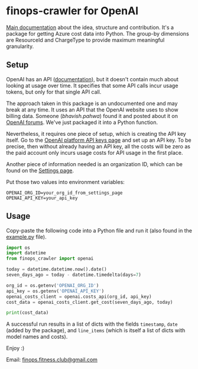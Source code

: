 # finops-crawler for OpenAI

[Main documentation](/) about the idea, structure and contribution. It's a package for getting Azure cost data into Python. The group-by dimensions are ResourceId and ChargeType to provide maximum meaningful granularity.

## Setup

OpenAI has an API ([documentation](https://platform.openai.com/docs/api-reference/authentication)), but it doesn't contain much about looking at usage over time. It specifies that some API calls incur usage tokens, but only for that single API call.

The approach taken in this package is an undocumented one and may break at any time. It uses an API that the OpenAI website uses to show billing data. Someone (*bhavish.pahwa*) found it and posted about it on [OpenAI forums](https://community.openai.com/t/how-can-i-check-openai-usage-with-python/117418/10). We've just packaged it into a Python function.

Nevertheless, it requires one piece of setup, which is creating the API key itself. Go to the [OpenAI platform API keys page](https://platform.openai.com/account/api-keys) and set up an API key. To be precise, then without already having an API key, all the costs will be zero as the paid account only incurs usage costs for API usage in the first place.

Another piece of information needed is an organization ID, which can be found on the [Settings page](https://platform.openai.com/account/org-settings).

Put those two values into environment variables:
```env
OPENAI_ORG_ID=your_org_id_from_settings_page
OPENAI_API_KEY=your_api_key
```

## Usage

Copy-paste the following code into a Python file and run it (also found in the [example.py](example.py) file).
```python
import os
import datetime
from finops_crawler import openai

today = datetime.datetime.now().date()
seven_days_ago = today - datetime.timedelta(days=7)

org_id = os.getenv('OPENAI_ORG_ID')
api_key = os.getenv('OPENAI_API_KEY')
openai_costs_client = openai.costs_api(org_id, api_key)
cost_data = openai_costs_client.get_cost(seven_days_ago, today)

print(cost_data)
```

A successful run results in a list of dicts with the fields `timestamp`, `date` (added by the package), and `line_items` (which is itself a list of dicts with model names and costs).


Enjoy :)

Email: finops.fitness.club@gmail.com
